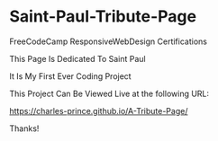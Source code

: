 # Saint-Paul-Tribute-Page
FreeCodeCamp ResponsiveWebDesign Certifications

This Page Is Dedicated To Saint Paul

It Is My First Ever Coding Project

This Project Can Be Viewed Live at the following URL:

https://charles-prince.github.io/A-Tribute-Page/

Thanks!
